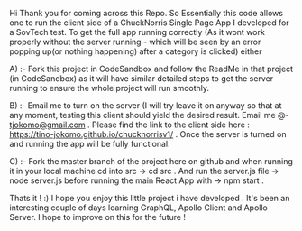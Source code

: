 Hi Thank you for coming across this Repo. So Essentially this code allows one to run the client side of a ChuckNorris Single Page App I developed for a SovTech test. To get the full app running correctly (As it wont work properly without the server running - which will be seen by an error popping up(or nothing happening) after a category is clicked) either

A) :- Fork this project in CodeSandbox and follow the ReadMe in that project (in CodeSandbox) as it will have similar detailed steps to get the server running to ensure the whole project will run smoothly.

B) :- Email me to turn on the server (I will try leave it on anyway so that at any moment, testing this client should yield the desired result. Email me @- tjokomo@gmail.com . Please find the link to the client side here : https://tino-jokomo.github.io/chucknorrisv1/ . Once the server is turned on and running the app will be fully functional.

C) :- Fork the master branch of the project here on github and when running it in your local machine cd into src -> cd src . And run the server.js file -> node server.js before running the main React App with -> npm start .

Thats it ! :) I hope you enjoy this little project i have developed . It's been an interesting couple of days learning GraphQL, Apollo Client and Apollo Server. I hope to improve on this for the future !